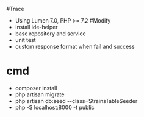 #Trace
- Using Lumen 7.0, PHP >= 7.2
#Modify
- install ide-helper
- base repository and service
- unit test
- custom response format when fail and success
# cmd
- composer install
- php artisan migrate
- php artisan db:seed --class=StrainsTableSeeder
- php -S localhost:8000 -t public

